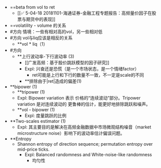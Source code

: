 - ==beta from vol to ret
	- [[✅ 5-04-18 20181101-海通证券-金融工程专题报告：高频量价因子在股票与期货中的表现]]
- ==volatility - volume 的关系
- #方向 情境：一些有相对高的vol，另一些相对低
- #方向 vol与liq应该是相反的关系
	- **vol * liq（1）
- #方向 
	- **上行波动率-下行波动率 (3)
		- [[广发高频：基于股价跳跃模型的因子研究]]
		- Expl: 兴奋还是恐慌（是一个市场状态，是一个情绪factor）
			- ret可能是上行和下行的数量不一致，不一定是scale的不同
		- **排除由于|ret|造成的偏差(1)
- **bipower (1)
	- **tripower (1)
	- Expl: Bipower variation 表示 价格的“连续波动”部分。Tripower variation 是对连续波动的 更鲁棒的估计，能更好地排除跳跃和噪声。
	- **vol - bipower (1)
		- Expl: 度量跳跃的比例
- **Two-scales estimator (1)
	- Expl: 其主要目的是解决在高频金融数据中市场微观结构噪音（market microstructure noise）影响下的波动率估计偏误问题。
- **Entropy
	- Shannon entropy of direction sequence; permutation entropy over mid-price ticks.
		- Expl: Balanced randomness and White-noise-like randomness
			- 均匀性